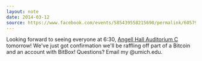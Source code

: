 ```yaml
---
layout: note
date: 2014-03-12
source: https://www.facebook.com/events/585439558215690/permalink/605791886180457
---
```


Looking forward to seeing everyone at 6:30, [Angell Hall Auditorium C](https://www.facebook.com/events/585439558215690/) tomorrow! We've just got confirmation we'll be raffling off part of a Bitcoin and an account with BitBox! Questions? Email my @umich.edu.
